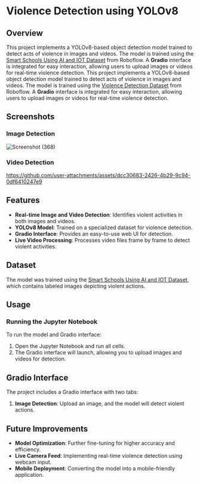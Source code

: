 # Violence Detection using YOLOv8

## Overview
This project implements a YOLOv8-based object detection model trained to detect acts of violence in images and videos. The model is trained using the [Smart Schools Using AI and IOT Dataset]([https://universe.roboflow.com/ds/3cUl9dgLas?key=WKeQTMC4Sl](https://universe.roboflow.com/project-hw9bc/smart-schools-using-ai-and-iot3)) from Roboflow. A **Gradio** interface is integrated for easy interaction, allowing users to upload images or videos for real-time violence detection.
This project implements a YOLOv8-based object detection model trained to detect acts of violence in images and videos. The model is trained using the [Violence Detection Dataset]() from Roboflow. A **Gradio** interface is integrated for easy interaction, allowing users to upload images or videos for real-time violence detection.

## Screenshots
### Image Detection
![Screenshot (368)](https://github.com/user-attachments/assets/64e8b23e-573f-496c-a75e-61c649a24bed)

### Video Detection

https://github.com/user-attachments/assets/dcc30683-2426-4b29-9c94-0df6410247e9

## Features
- **Real-time Image and Video Detection**: Identifies violent activities in both images and videos.
- **YOLOv8 Model**: Trained on a specialized dataset for violence detection.
- **Gradio Interface**: Provides an easy-to-use web UI for detection.
- **Live Video Processing**: Processes video files frame by frame to detect violent activities.

## Dataset
The model was trained using the [Smart Schools Using AI and IOT Dataset]((https://universe.roboflow.com/project-hw9bc/smart-schools-using-ai-and-iot3)), which contains labeled images depicting violent actions.

## Usage
### Running the Jupyter Notebook
To run the model and Gradio interface:

1. Open the Jupyter Notebook and run all cells.
2. The Gradio interface will launch, allowing you to upload images and videos for detection.


## Gradio Interface
The project includes a Gradio interface with two tabs:
1. **Image Detection**: Upload an image, and the model will detect violent actions.

## Future Improvements
- **Model Optimization**: Further fine-tuning for higher accuracy and efficiency.
- **Live Camera Feed**: Implementing real-time violence detection using webcam input.
- **Mobile Deployment**: Converting the model into a mobile-friendly application.


